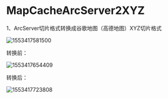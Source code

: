 # MapCacheArcServer2XYZ

1、ArcServer切片格式转换成谷歌地图（高德地图）XYZ切片格式

![1553417581500](C:\Users\LH\AppData\Roaming\Typora\typora-user-images\1553417581500.png)

转换前：

![1553417654409](C:\Users\LH\AppData\Roaming\Typora\typora-user-images\1553417654409.png)

转换后：

![1553417723808](C:\Users\LH\AppData\Roaming\Typora\typora-user-images\1553417723808.png)